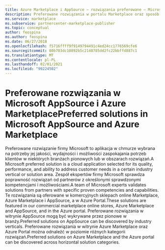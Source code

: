 ```yaml
---
title: Azure Marketplace i AppSource — rozwiązania preferowane — Microsoft Commercial Marketplace
description: Preferowane rozwiązania w portalu Marketplace oraz sposób ich wyboru
ms.service: marketplace
ms.subservice: partnercenter-marketplace-publisher
ms.topic: conceptual
author: feospina
ms.author: feospina
ms.date: 06/27/2018
ms.openlocfilehash: f5716ffff9f9149794491c4ed24cc1776569cfe6
ms.sourcegitcommit: 80b703dc10892b5c2140785dd2fc22bbffd887c1
ms.translationtype: MT
ms.contentlocale: pl-PL
ms.lasthandoff: 02/01/2021
ms.locfileid: "99224502"
---
```

# <a name="preferred-solutions-in-microsoft-appsource-and-azure-marketplace"></a><span data-ttu-id="e4df7-103">Preferowane rozwiązania w Microsoft AppSource i Azure Marketplace</span><span class="sxs-lookup"><span data-stu-id="e4df7-103">Preferred solutions in Microsoft AppSource and Azure Marketplace</span></span>

<span data-ttu-id="e4df7-104">Preferowane rozwiązanie firmy Microsoft to aplikacja w chmurze wybrana na potrzeby jej jakości, wydajności i możliwości zaspokajania potrzeb klientów w niektórych branżach pionowych lub w obszarach rozwiązań.</span><span class="sxs-lookup"><span data-stu-id="e4df7-104">A Microsoft preferred solution is a cloud application selected for its quality, performance, and ability to address customer needs in a certain industry vertical or solution area.</span></span> <span data-ttu-id="e4df7-105">Zespół ekspertów firmy Microsoft sprawdza poprawność rozwiązań od partnerów z określonymi sprawdzonymi kompetencjami i możliwościami.</span><span class="sxs-lookup"><span data-stu-id="e4df7-105">A team of Microsoft experts validates solutions from partners with specific proven competencies and capabilities.</span></span> <span data-ttu-id="e4df7-106">Te rozwiązania są oferowane w komercyjnych sklepach online Marketplace, Azure Marketplace i AppSource, a w Azure Portal.</span><span class="sxs-lookup"><span data-stu-id="e4df7-106">These solutions are featured in our commercial marketplace online stores, Azure Marketplace and AppSource, and in the Azure portal.</span></span> <span data-ttu-id="e4df7-107">Preferowane rozwiązania w witrynie AppSource mogą być wykrywane przez pionowe w branży.</span><span class="sxs-lookup"><span data-stu-id="e4df7-107">Preferred solutions on AppSource can be discovered by industry verticals.</span></span> <span data-ttu-id="e4df7-108">Preferowane rozwiązania w witrynie Azure Marketplace oraz Azure Portal można odnaleźć w poziomie różnych kategorii rozwiązań.</span><span class="sxs-lookup"><span data-stu-id="e4df7-108">Preferred solutions on Azure Marketplace and the Azure portal can be discovered across horizontal solution categories.</span></span>